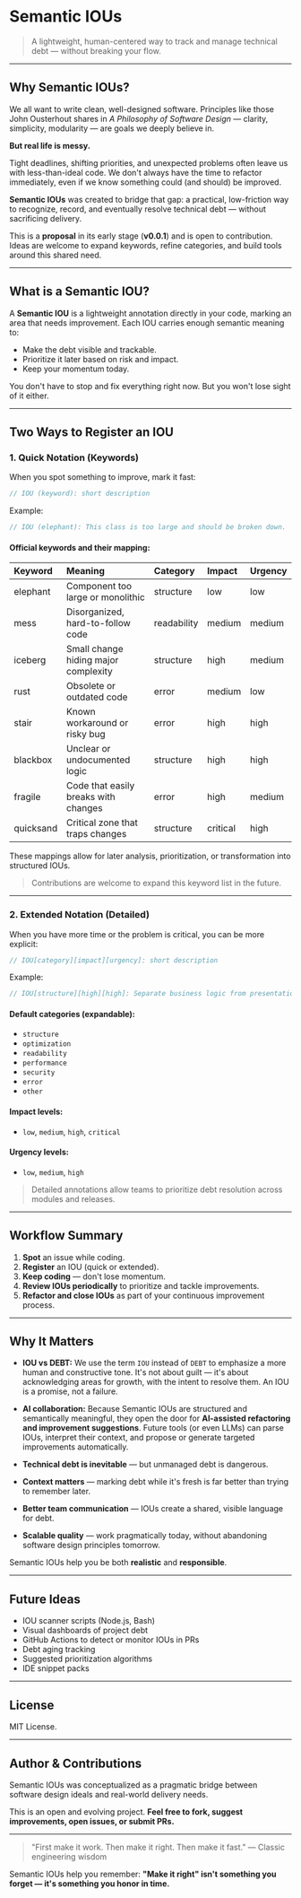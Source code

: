 # Semantic IOUs

> A lightweight, human-centered way to track and manage technical debt — without breaking your flow.

---

## Why Semantic IOUs?

We all want to write clean, well-designed software. Principles like those John Ousterhout shares in *A Philosophy of Software Design* — clarity, simplicity, modularity — are goals we deeply believe in.

**But real life is messy.**

Tight deadlines, shifting priorities, and unexpected problems often leave us with less-than-ideal code. We don't always have the time to refactor immediately, even if we know something could (and should) be improved.

**Semantic IOUs** was created to bridge that gap: a practical, low-friction way to recognize, record, and eventually resolve technical debt — without sacrificing delivery.

This is a **proposal** in its early stage (**v0.0.1**) and is open to contribution. Ideas are welcome to expand keywords, refine categories, and build tools around this shared need.

---

## What is a Semantic IOU?

A **Semantic IOU** is a lightweight annotation directly in your code, marking an area that needs improvement. Each IOU carries enough semantic meaning to:

- Make the debt visible and trackable.
- Prioritize it later based on risk and impact.
- Keep your momentum today.

You don't have to stop and fix everything right now. But you won't lose sight of it either.

---

## Two Ways to Register an IOU

### 1. Quick Notation (Keywords)

When you spot something to improve, mark it fast:

```javascript
// IOU (keyword): short description
```

Example:

```javascript
// IOU (elephant): This class is too large and should be broken down.
```

#### Official keywords and their mapping:

| Keyword | Meaning | Category | Impact | Urgency |
|:--|:--|:--|:--|:--|
| elephant | Component too large or monolithic | structure | low | low |
| mess | Disorganized, hard-to-follow code | readability | medium | medium |
| iceberg | Small change hiding major complexity | structure | high | medium |
| rust | Obsolete or outdated code | error | medium | low |
| stair | Known workaround or risky bug | error | high | high |
| blackbox | Unclear or undocumented logic | structure | high | high |
| fragile | Code that easily breaks with changes | error | high | medium |
| quicksand | Critical zone that traps changes | structure | critical | high |

These mappings allow for later analysis, prioritization, or transformation into structured IOUs.

> Contributions are welcome to expand this keyword list in the future.

---

### 2. Extended Notation (Detailed)

When you have more time or the problem is critical, you can be more explicit:

```javascript
// IOU[category][impact][urgency]: short description
```

Example:

```javascript
// IOU[structure][high][high]: Separate business logic from presentation layer.
```

#### Default categories (expandable):
- `structure`
- `optimization`
- `readability`
- `performance`
- `security`
- `error`
- `other`

#### Impact levels:
- `low`, `medium`, `high`, `critical`

#### Urgency levels:
- `low`, `medium`, `high`

> Detailed annotations allow teams to prioritize debt resolution across modules and releases.

---

## Workflow Summary

1. **Spot** an issue while coding.
2. **Register** an IOU (quick or extended).
3. **Keep coding** — don't lose momentum.
4. **Review IOUs periodically** to prioritize and tackle improvements.
5. **Refactor and close IOUs** as part of your continuous improvement process.

---

## Why It Matters

- **IOU vs DEBT:** We use the term `IOU` instead of `DEBT` to emphasize a more human and constructive tone. It's not about guilt — it's about acknowledging areas for growth, with the intent to resolve them. An IOU is a promise, not a failure.

- **AI collaboration:** Because Semantic IOUs are structured and semantically meaningful, they open the door for **AI-assisted refactoring and improvement suggestions**. Future tools (or even LLMs) can parse IOUs, interpret their context, and propose or generate targeted improvements automatically.

- **Technical debt is inevitable** — but unmanaged debt is dangerous.
- **Context matters** — marking debt while it's fresh is far better than trying to remember later.
- **Better team communication** — IOUs create a shared, visible language for debt.
- **Scalable quality** — work pragmatically today, without abandoning software design principles tomorrow.

Semantic IOUs help you be both **realistic** and **responsible**.

---

## Future Ideas

- IOU scanner scripts (Node.js, Bash)
- Visual dashboards of project debt
- GitHub Actions to detect or monitor IOUs in PRs
- Debt aging tracking
- Suggested prioritization algorithms
- IDE snippet packs

---

## License

MIT License.

---

## Author & Contributions

Semantic IOUs was conceptualized as a pragmatic bridge between software design ideals and real-world delivery needs.

This is an open and evolving project. **Feel free to fork, suggest improvements, open issues, or submit PRs.**

---

> "First make it work. Then make it right. Then make it fast." — Classic engineering wisdom

Semantic IOUs help you remember: **"Make it right" isn't something you forget — it's something you honor in time.**
